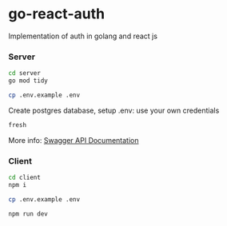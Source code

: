 # go-react-auth

Implementation of auth in golang and react js

### Server

```bash
cd server
go mod tidy
```

```bash
cp .env.example .env
```

Create postgres database, setup .env: use your own credentials

```bash
fresh
```

More info: [Swagger API Documentation](http://localhost:8080/api/v1/swagger/index.html)

### Client

```bash
cd client
npm i
```

```bash
cp .env.example .env
```

```bash
npm run dev
```
